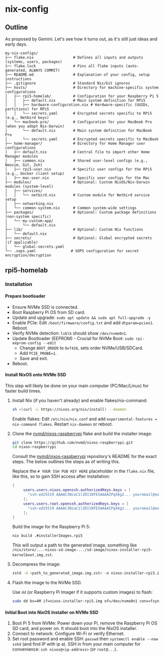 # nix-config

## Outline

As proposed by Gemini. Let's see how it turns out, as it's still just ideas and
early days.

```text
my-nix-configs/
├── flake.nix                  # Defines all inputs and outputs (systems, users, packages)
├── flake.lock                 # Pins all flake inputs (auto-generated, ALWAYS COMMIT)
├── README.md                  # Explanation of your config, setup instructions
├── .gitignore                 # Standard Nix/Git ignores
├── hosts/                     # Directory for machine-specific system configurations
│   ├── rpi5-homelab/          # Configuration for your Raspberry Pi 5
│   │   ├── default.nix        # Main system definition for RPi5
│   │   ├── hardware-configuration.nix # Hardware-specific (UUIDs, partitions) for RPi5
│   │   └── secrets.yaml       # Encrypted secrets specific to RPi5 (e.g., Netbird keys)
│   └── macbook-pro/           # Configuration for your MacBook Pro (when you adopt Nix-Darwin)
│       └── default.nix        # Main system definition for MacBook Pro
│       └── secrets.yaml       # Encrypted secrets specific to MacBook
├── home-manager/              # Directory for Home Manager user configurations
│   ├── default.nix            # Central file to import other Home Manager modules
│   ├── common.nix             # Shared user-level configs (e.g., Neovim, Git, Zsh)
│   ├── rpi5-user.nix          # Specific user configs for the RPi5 (e.g., Docker client setup)
│   ├── mac-user.nix           # Specific user configs for the Mac
├── modules/                   # Optional: Custom NixOS/Nix-Darwin modules (system-level)
│   ├── services/
│   │   └── netbird.nix        # Custom module for Netbird service setup
│   ├── networking.nix
│   └── common-system.nix      # Common system-wide settings
├── packages/                  # Optional: Custom package definitions (non-system specific)
│   └── my-custom-app/
│       └── default.nix
├── lib/                       # Optional: Custom Nix functions
│   └── default.nix
├── secrets/                   # Optional: Global encrypted secrets (if applicable)
│   └── global-secrets.yaml
└── .sops.yaml                # SOPS configuration for secret encryption/decryption
```

## rpi5-homelab

### Installation

#### Prepare bootloader

- Ensure NVMe SSD is connected.
- Boot Raspberry Pi OS from SD card.
- Update and upgrade: `sudo apt update && sudo apt full-upgrade -y`
- Enable PCIe: Edit `/boot/firmware/config.txt` and add `dtparam=pciex1`.
  Reboot.
- Verify NVMe detection: `lsblk` should show `/dev/nvme0n1`.
- Update Bootloader (EEPROM) - Crucial for NVMe Boot:
  `sudo rpi-eeprom-config --edit`
  - Change `BOOT_ORDER` to `0xf416`, sets order NVMe/USB/SDCard.
  - Add `PCIE_PROBE=1`.
  - Save and exit.
- Reboot.

#### Install NixOS onto NVMe SSD

This step will likely be done on your main computer (PC/Mac/Linux) for faster
build times.

1. Install Nix (if you haven't already) and enable flakes/nix-command:

   ```sh
   sh <(curl -L https://nixos.org/nix/install) --daemon
   ```

   Enable flakes: Edit `/etc/nix/nix.conf` and add
   `experimental-features = nix-command flakes`. Restart `nix-daemon` or reboot.

2. Clone the [nvmd/nixos-raspberrypi](https://github.com/nvmd/nixos-raspberrypi)
   flake and build the installer image:

   ```sh
   git clone https://github.com/nvmd/nixos-raspberrypi.git
   cd nixos-raspberrypi
   ```

   Consult the
   [nvmd/nixos-raspberrypi](https://github.com/nvmd/nixos-raspberrypi)
   repository's README for the exact steps. The below outlines the steps as of
   writing this.

   Replace the `# YOUR SSH PUB KEY HERE` placeholder in the `flake.nix` file,
   like this, so to gain SSH access after installation:

   ```nix
   {
        users.users.nixos.openssh.authorizedKeys.keys = [
          "ssh-ed25519 AAAAC3NzaC1lZDI1NTE5AAAAIPqX6g2... youremail@example.com"
        ];
        users.users.root.openssh.authorizedKeys.keys = [
          "ssh-ed25519 AAAAC3NzaC1lZDI1NTE5AAAAIPqX6g2... youremail@example.com"
        ];
   }
   ```

   Build the image for the Raspberry Pi 5:

   ```sh
   nix build .#installerImages.rpi5
   ```

   This will output a path to the generated image, something like
   `/nix/store/...-nixos-sd-image-.../sd-image/nixos-installer-rpi5-kernelboot.img.zst`.

3. Decompress the image:

   ```sh
   zstd -d <path_to_generated_image.img.zst> -o nixos-installer-rpi5.img
   ```

4. Flash the image to the NVMe SSD.

   Use `dd` (or Raspberry Pi Imager if it supports custom images) to flash:

   ```sh
   sudo dd bs=4M if=nixos-installer-rpi5.img of=/dev/nvme0n1 conv=fsync status=progress
   ```

#### Initial Boot into NixOS Installer on NVMe SSD

1. Boot Pi 5 from NVMe: Power down your Pi, remove the Raspberry Pi OS SD card,
   and power on. It should boot into the NixOS installer.
2. Connect to network: Configure Wi-Fi or verify Ethernet.
3. Set root password and enable SSH: `passwd` then `systemctl enable --now sshd`
   (and find IP with ip a). SSH in from your main computer for convenience:
   `ssh nixos@<ip-address>` (or `root@...`).

